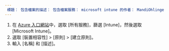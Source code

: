 ```yaml
---
 標題： 包含檔案的描述： 包含檔案服務： microsoft intune 的作者： MandiOhlinger ms.service: microsoft intune ms.topic： 包含 ms.date: 2018 年 04 月 16 日 ms.author: mandia ms.custom： 包含檔案 ms.collection:M365 身分識別-裝置管理
---
```


1. 在 [Azure 入口網站](https://portal.azure.com)中，選取 [所有服務]，篩選 [Intune]，然後選取 [Microsoft Intune]。
2. 選取 [裝置相容性] > [原則] > [建立原則]。
3. 輸入 [名稱] 和 [描述]。
